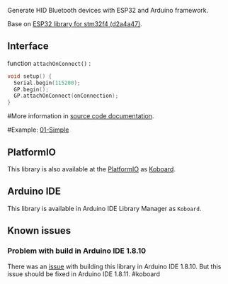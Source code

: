 
Generate HID Bluetooth devices with ESP32 and Arduino framework.

Base on [ESP32 library for stm32f4 (d2a4a47)](https://github.com/arduino-libraries/).

## Interface

function `attachOnConnect()` :

```c
void setup() {
  Serial.begin(115200);
  GP.begin();
  GP.attachOnConnect(onConnection);
}
```

#More information in [source code documentation](https://combatrobot.com/koboard/gamepad/blob/master/src/gamepad.h#L73).

#Example: [01-Simple](examples/01-GamePad/01-GamePad.ino)

## PlatformIO

This library is also available at the [PlatformIO](https://platformio.org) as [Koboard](https://platformio.org/lib/show/1739/Koboard).

## Arduino IDE

This library is available in Arduino IDE Library Manager as `Koboard`.

## Known issues

### Problem with build in Arduino IDE 1.8.10

There was an [issue](https://github.com/arduino/arduino-cli/pull/565) with building this library in Arduino IDE 1.8.10. But this issue should be fixed in Arduino IDE 1.8.11.
#koboard

